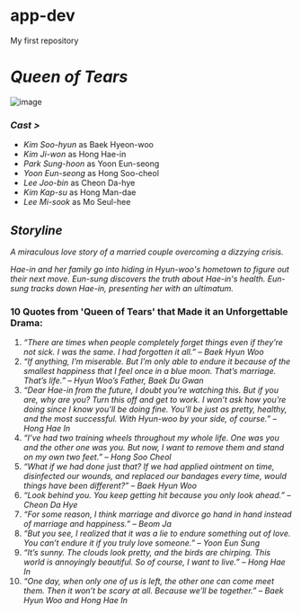 # app-dev
My first repository
# *Queen of Tears*

![image](https://github.com/user-attachments/assets/b49d0dbb-49c9-4f08-b522-caa7db9b7297)

### *Cast >*
-  *Kim Soo-hyun* as Baek Hyeon-woo 
-  *Kim Ji-won* as Hong Hae-in 
-  *Park Sung-hoon* as Yoon Eun-seong
-  *Yoon Eun-seong* as Hong Soo-cheol
-  *Lee Joo-bin* as Cheon Da-hye
-  *Kim Kap-su* as Hong Man-dae
-  *Lee Mi-sook* as Mo Seul-hee 

## *Storyline*
*A miraculous love story of a married couple overcoming a dizzying crisis.* 

*Hae-in and her family go into hiding in Hyun-woo's hometown to figure out their next move. Eun-sung discovers the truth about Hae-in's health. Eun-sung tracks down Hae-in, presenting her with an ultimatum.*

### 10 Quotes from 'Queen of Tears' that Made it an Unforgettable Drama:
1. *“There are times when people completely forget things even if they’re not sick. I was the same. I had forgotten it all.” – Baek Hyun Woo*
2. *“If anything, I’m miserable. But I’m only able to endure it because of the smallest happiness that I feel once in a blue moon. That’s marriage. That’s life.” – Hyun Woo’s Father, Baek Du Gwan*
3. *“Dear Hae-in from the future, I doubt you’re watching this. But if you are, why are you? Turn this off and get to work. I won’t ask how you’re doing since I know you’ll be doing fine. You’ll be just as pretty, healthy, and the most successful. With Hyun-woo by your side, of course.” – Hong Hae In*
4. *“I’ve had two training wheels throughout my whole life. One was you and the other one was you. But now, I want to remove them and stand on my own two feet.” – Hong Soo Cheol*
5. *“What if we had done just that? If we had applied ointment on time, disinfected our wounds, and replaced our bandages every time, would things have been different?” – Baek Hyun Woo*
6. *“Look behind you. You keep getting hit because you only look ahead.” – Cheon Da Hye*
7. *“For some reason, I think marriage and divorce go hand in hand instead of marriage and happiness.” – Beom Ja*
8. *“But you see, I realized that it was a lie to endure something out of love. You can’t endure it if you truly love someone.” – Yoon Eun Sung*
9. *“It’s sunny. The clouds look pretty, and the birds are chirping. This world is annoyingly beautiful. So of course, I want to live.” – Hong Hae In*
10. *“One day, when only one of us is left, the other one can come meet them. Then it won’t be scary at all. Because we’ll be together.” – Baek Hyun Woo and Hong Hae In*
